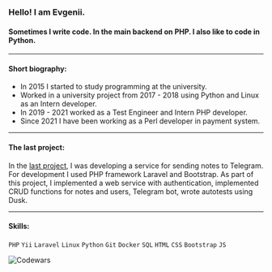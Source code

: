 ### Hello! I am Evgenii.

#### Sometimes I write code. In the main backend on PHP. I also like to code in Python.

---

#### Short biography:

- In 2015 I started to study programming at the university.
- Worked in a university project from 2017 - 2018 using Python and Linux as an Intern developer.
- In 2019 - 2021 worked as a Test Engineer and Intern PHP developer.
- Since 2021 I have been working as a Perl developer in payment system.

---

#### The last project:

In the [last project](https://github.com/mir-evgenii/note), I was developing a service for sending notes to Telegram. For development I used PHP framework Laravel and Bootstrap. As part of this project, I implemented a web service with authentication, implemented CRUD functions for notes and users, Telegram bot, wrote autotests using Dusk.

---

#### Skills:

`PHP` `Yii` `Laravel` `Linux` `Python` `Git` `Docker` `SQL` `HTML` `CSS` `Bootstrap` `JS`

![Codewars](https://www.codewars.com/users/Yugene/badges/small)
